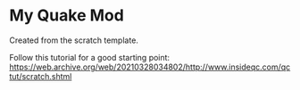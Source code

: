 # My Quake Mod

Created from the scratch template.

Follow this tutorial for a good starting point:
https://web.archive.org/web/20210328034802/http://www.insideqc.com/qctut/scratch.shtml
